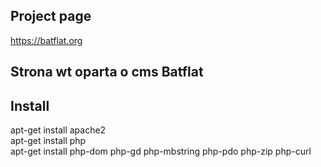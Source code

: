 ## Project page

https://batflat.org

## Strona wt oparta o cms Batflat

## Install

apt-get install apache2<br>
apt-get install php<br>
apt-get install php-dom php-gd php-mbstring php-pdo php-zip php-curl<br>

